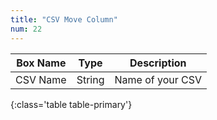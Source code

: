 ```yaml
---
title: "CSV Move Column"
num: 22
---
```


| Box Name | Type | Description | 
|-------|--------|--------
|CSV Name|String|Name of your CSV
{:class='table table-primary'}









